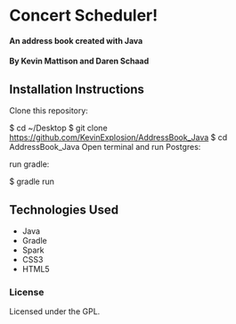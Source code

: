 # Concert Scheduler!

#### An address book created with Java

#### By Kevin Mattison and Daren Schaad

## Installation Instructions

Clone this repository:

$ cd ~/Desktop $ git clone https://github.com/KevinExplosion/AddressBook_Java $ cd AddressBook_Java Open terminal and run Postgres:

run gradle:

$ gradle run

## Technologies Used

* Java
* Gradle
* Spark
* CSS3
* HTML5

### License

Licensed under the GPL.
